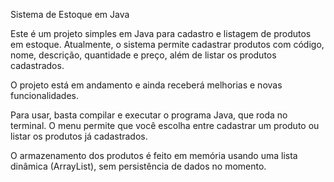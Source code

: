 Sistema de Estoque em Java

Este é um projeto simples em Java para cadastro e listagem de produtos em estoque. Atualmente, o sistema permite cadastrar produtos com código, nome, descrição, quantidade e preço, além de listar os produtos cadastrados.

O projeto está em andamento e ainda receberá melhorias e novas funcionalidades.

Para usar, basta compilar e executar o programa Java, que roda no terminal. O menu permite que você escolha entre cadastrar um produto ou listar os produtos já cadastrados.

O armazenamento dos produtos é feito em memória usando uma lista dinâmica (ArrayList), sem persistência de dados no momento.
